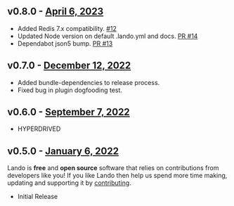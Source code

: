 ## v0.8.0 - [April 6, 2023](https://github.com/lando/redis/releases/tag/v0.8.0)
  * Added Redis 7.x compatibility. [#12](https://github.com/lando/redis/issues/12)
  * Updated Node version on default .lando.yml and docs. [PR #14](https://github.com/lando/redis/pull/14)
  * Dependabot json5 bump. [PR #13](https://github.com/lando/redis/pull/13)

## v0.7.0 - [December 12, 2022](https://github.com/lando/redis/releases/tag/v0.7.0)
  * Added bundle-dependencies to release process.
  * Fixed bug in plugin dogfooding test.

## v0.6.0 - [September 7, 2022](https://github.com/lando/redis/releases/tag/v0.6.0)

* HYPERDRIVED

## v0.5.0 - [January 6, 2022](https://github.com/lando/redis/releases/tag/v0.5.0)

Lando is **free** and **open source** software that relies on contributions from developers like you! If you like Lando then help us spend more time making, updating and supporting it by [contributing](https://github.com/sponsors/lando).

* Initial Release
